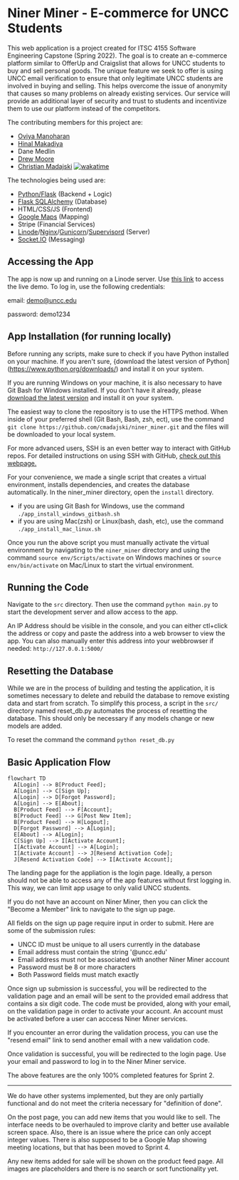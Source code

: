 # Niner Miner - E-commerce for UNCC Students

This web application is a project created for ITSC 4155 Software Engineering Capstone (Spring 2022).
The goal is to create an e-commerce platform similar to OfferUp and Craigslist that allows for UNCC
students to buy and sell personal goods. The unique feature we seek to offer is using
UNCC email verification to ensure that only legitimate UNCC students are involved in
buying and selling. This helps overcome the issue of anonymity that causes so many
problems on already existing services. Our service will provide an additional layer of
security and trust to students and incentivize them to use our platform instead of the
competitors.

The contributing members for this project are:
- [Oviya Manoharan](https://github.com/oviya23)
- [Hinal Makadiya](https://www.linkedin.com/in/hinal-makadiya-60838b207/)
- Dane Medlin
- [Drew Moore](https://github.com/drew18moore)
- [Christian Madajski](https://www.linkedin.com/in/cmadajsk/) [![wakatime](https://wakatime.com/badge/user/510092ca-a9b8-48f5-bf50-9b05005ef525/project/a5b9008a-d413-431f-92d4-80beef67c7cc.svg)](https://wakatime.com/badge/user/510092ca-a9b8-48f5-bf50-9b05005ef525/project/a5b9008a-d413-431f-92d4-80beef67c7cc)

The technologies being used are:
- [Python/Flask](https://flask.palletsprojects.com/en/2.1.x/) (Backend + Logic)
- [Flask SQLAlchemy](https://flask-sqlalchemy.palletsprojects.com/en/2.x/) (Database)
- HTML/CSS/JS (Frontend)
- [Google Maps](https://www.google.com/maps) (Mapping)
- Stripe (Financial Services)
- [Linode](https://www.linode.com/)/[Nginx](https://www.nginx.com/)/[Gunicorn](https://gunicorn.org/)/[Supervisord](http://supervisord.org/) (Server)
- [Socket.IO](https://socket.io/) (Messaging)

## Accessing the App

The app is now up and running on a Linode server. Use [this link](http://194.195.214.161/) to access the live demo. To log in, use the following credentials:

email: demo@uncc.edu

password: demo1234

## App Installation (for running locally)

Before running any scripts, make sure to check if you have Python installed on your machine. If you aren't sure, 
{download the latest version of Python](https://www.python.org/downloads/) and install it on your system.

If you are running Windows on your machine, it is also necessary to have Git Bash for Windows installed. 
If you don't have it already, please [download the latest version](https://git-scm.com/downloads) and install it on your system.

The easiest way to clone the repository is to use the HTTPS method. When inside of your preferred shell 
(Git Bash, Bash, zsh, ect), use the command ```git clone https://github.com/cmadajski/niner_miner.git``` 
and the files will be downloaded to your local system.

For more advanced users, SSH is an even better way to interact with GitHub repos. For detailed instructions 
on using SSH with GitHub, [check out this webpage.](https://docs.github.com/en/authentication/connecting-to-github-with-ssh)

For your convenience, we made a single script that creates a virtual environment, installs dependencies, 
and creates the database automatically. In the niner_miner directory, open the ```install``` directory. 
- if you are using Git Bash for Windows, use the command ```./app_install_windows_gitbash.sh```
- if you are using Mac(zsh) or Linux(bash, dash, etc), use the command ```./app_install_mac_linux.sh```

Once you run the above script you must manually activate the virtual environment by navigating to the ```niner_miner``` directory and using the command ```source env/Scripts/activate``` on Windows machines or ```source env/bin/activate``` on Mac/Linux to start the virtual environment.

## Running the Code
Navigate to the ```src``` directory. Then use the command ```python main.py``` to start
the development server and allow access to the app.

An IP Address should be visible in the console, and you can either ctl+click the address
or copy and paste the address into a web browser to view the app. You can also manually
enter this address into your webbrowser if needed: ```http://127.0.0.1:5000/```

## Resetting the Database
While we are in the process of building and testing the application, it is sometimes necessary to delete and 
rebuild the database to remove existing data and start from scratch. To simplify this process, a script in the
```src/``` directory named reset_db.py automates the process of resetting the database. This should only be necessary if any models change or new models are added.

To reset the command the command ```python reset_db.py```

## Basic Application Flow

```mermaid
flowchart TD
  A[Login] --> B[Product Feed];
  A[Login] --> C[Sign Up];
  A[Login] --> D[Forgot Password];
  A[Login] --> E[About];
  B[Product Feed] --> F[Account];
  B[Product Feed] --> G[Post New Item];
  B[Product Feed] --> H[Logout];
  D[Forgot Password] --> A[Login];
  E[About] --> A[Login];
  C[Sign Up] --> I[Activate Account];
  I[Activate Account] --> A[Login];
  I[Activate Account] --> J[Resend Activation Code];
  J[Resend Activation Code] --> I[Activate Account];
```

The landing page for the appliation is the login page. Ideally, a person should not be able to access any of the app features without first logging in. This way, we can limit app usage to only valid UNCC students.

If you do not have an account on Niner Miner, then you can click the "Become a Member" link to navigate to the sign up page.

All fields on the sign up page require input in order to submit. Here are some of the submission rules:
- UNCC ID must be unique to all users currently in the database
- Email address must contain the string '@uncc.edu'
- Email address must not be associated with another Niner Miner account
- Password must be 8 or more characters
- Both Password fields must match exactly

Once sign up submission is successful, you will be redirected to the validation page and an email will be sent to the provided email address that contains a six digit code. The code must be provided, along with your email, on the validation page in order to activate your account. An account must be activated before a user can acccess Niner Miner services.

If you encounter an error during the validation process, you can use the "resend email" link to send another email with a new validation code.

Once validation is successful, you will be redirected to the login page. Use your email and password to log in to the Niner Miner service.

The above features are the only 100% completed features for Sprint 2.

--------------------------------------------------------------------------------------------------------------------

We do have other systems implemented, but they are only partially functional and do not meet the criteria necessary for "definition of done".

On the post page, you can add new items that you would like to sell. The interface needs to be overhauled to improve clarity and better use available screen space. Also, there is an issue where the price can only accept integer values. There is also supposed to be a Google Map showing meeting locations, but that has been moved to Sprint 4.

Any new items added for sale will be shown on the product feed page. All images are placeholders and there is no search or sort functionality yet.
